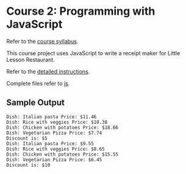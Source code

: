 # Course 2: Programming with JavaScript

Refer to the [course syllabus](./syllabus2.md).

This course project uses JavaScript to write a receipt maker for Little Lesson Restaurant. 

Refer to the [detailed instructions](./instructions2.md).

Complete files refer to [js](./js/).

## Sample Output

```
Dish: Italian pasta Price: $11.46
Dish: Rice with veggies Price: $10.38
Dish: Chicken with potatoes Price: $18.66
Dish: Vegetarian Pizza Price: $7.74
Discount is: $5
Dish: Italian pasta Price: $9.55
Dish: Rice with veggies Price: $8.65
Dish: Chicken with potatoes Price: $15.55
Dish: Vegetarian Pizza Price: $6.45
Discount is: $10
```